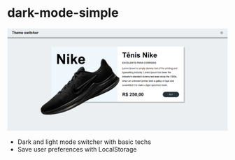 # dark-mode-simple
 ![Alt GIF](https://github.com/rootdnh/dark-mode-simple/blob/master/assets/site-dark-mode.gif)

* Dark and light mode switcher with basic techs <br/>
*  Save user preferences with LocalStorage
